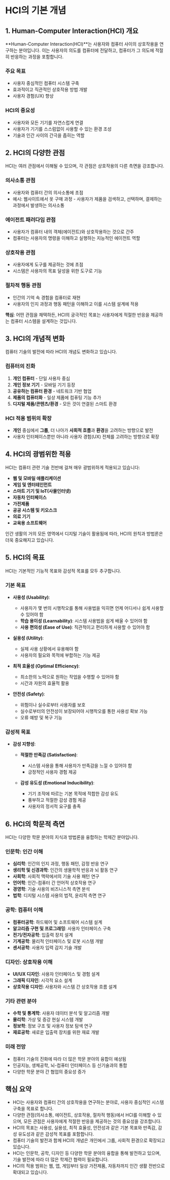 # HCI의 기본 개념

## 1. Human-Computer Interaction(HCI) 개요

**Human-Computer Interaction(HCI)**는 사용자와 컴퓨터 사이의 상호작용을 연구하는 분야입니다. 이는 사용자의 의도를 컴퓨터에 전달하고, 컴퓨터가 그 의도에 적절히 반응하는 과정을 포함합니다.

### 주요 목표
- 사용자 중심적인 컴퓨터 시스템 구축
- 효과적이고 직관적인 상호작용 방법 개발
- 사용자 경험(UX) 향상

### HCI의 중요성
- 사용자와 모든 기기를 자연스럽게 연결
- 사용자가 기기를 스스럼없이 사용할 수 있는 환경 조성
- 기술과 인간 사이의 간극을 좁히는 역할

## 2. HCI의 다양한 관점

HCI는 여러 관점에서 이해될 수 있으며, 각 관점은 상호작용의 다른 측면을 강조합니다.

### 의사소통 관점
- 사용자와 컴퓨터 간의 의사소통에 초점
- 예시: 웹사이트에서 옷 구매 과정 - 사용자가 제품을 검색하고, 선택하며, 결제하는 과정에서 발생하는 의사소통

### 에이전트 패러다임 관점
- 사용자가 컴퓨터 내의 객체(에이전트)와 상호작용하는 것으로 간주
- 컴퓨터는 사용자의 명령을 이해하고 실행하는 지능적인 에이전트 역할

### 상호작용 관점
- 사용자에게 도구를 제공하는 것에 초점
- 시스템은 사용자의 목표 달성을 위한 도구로 기능

### 절차적 행동 관점
- 인간의 기억 속 경험을 컴퓨터로 재현
- 사용자의 인지 과정과 행동 패턴을 이해하고 이를 시스템 설계에 적용

**핵심**: 어떤 관점을 채택하든, HCI의 궁극적인 목표는 사용자에게 적절한 반응을 제공하는 컴퓨터 시스템을 설계하는 것입니다.

## 3. HCI의 개념적 변화

컴퓨터 기술의 발전에 따라 HCI의 개념도 변화하고 있습니다.

### 컴퓨터의 진화
1. **개인 컴퓨터** - 단일 사용자 중심
2. **개인 정보 기기** - 모바일 기기 등장
3. **공유하는 컴퓨터 환경** - 네트워크 기반 협업
4. **제품의 컴퓨터화** - 일상 제품에 컴퓨팅 기능 추가
5. **디지털 제품/콘텐츠/환경** - 모든 것이 연결된 스마트 환경

### HCI 적용 범위의 확장
- **개인** 중심에서 **그룹**, 더 나아가 **사회적 흐름**과 **환경**을 고려하는 방향으로 발전
- 사용자 인터페이스뿐만 아니라 사용자 경험(UX) 전체를 고려하는 방향으로 확장

## 4. HCI의 광범위한 적용

HCI는 컴퓨터 관련 기술 전반에 걸쳐 매우 광범위하게 적용되고 있습니다:

- **웹 및 모바일 애플리케이션**
- **게임 및 엔터테인먼트**
- **스마트 기기 및 IoT(사물인터넷)**
- **자동차 인터페이스**
- **가전제품**
- **공공 시스템 및 키오스크**
- **의료 기기**
- **교육용 소프트웨어**

인간 생활의 거의 모든 영역에서 디지털 기술이 활용됨에 따라, HCI의 원칙과 방법론은 더욱 중요해지고 있습니다.

## 5. HCI의 목표

HCI는 기본적인 기능적 목표와 감성적 목표를 모두 추구합니다.

### 기본 목표

- **사용성 (Usability)**: 
  - 사용자가 몇 번의 시행착오를 통해 사용법을 익히면 언제 어디서나 쉽게 사용할 수 있어야 함
  - **학습 용이성 (Learnability)**: 시스템 사용법을 쉽게 배울 수 있어야 함
  - **사용 편의성 (Ease of Use)**: 직관적이고 편리하게 사용할 수 있어야 함

- **실용성 (Utility)**: 
  - 실제 사용 상황에서 유용해야 함
  - 사용자의 필요와 목적에 부합하는 기능 제공

- **최적 효율성 (Optimal Efficiency)**:
  - 최소한의 노력으로 원하는 작업을 수행할 수 있어야 함
  - 시간과 자원의 효율적 활용

- **안전성 (Safety)**: 
  - 위험이나 실수로부터 사용자를 보호
  - 실수로부터의 안전성이 보장되어야 시행착오를 통한 사용성 확보 가능
  - 오류 예방 및 복구 기능

### 감성적 목표

- **감성 지향성**:
  - **적절한 만족감 (Satisfaction)**: 
    - 시스템 사용을 통해 사용자가 만족감을 느낄 수 있어야 함
    - 긍정적인 사용자 경험 제공

  - **감성 유도성 (Emotional Inducibility)**: 
    - 기기 조작에 따르는 기본 목적에 적합한 감성 유도
    - 풍부하고 적절한 감성 경험 제공
    - 사용자의 정서적 요구를 충족

## 6. HCI의 학문적 측면

HCI는 다양한 학문 분야의 지식과 방법론을 융합하는 학제간 분야입니다.

### 인문학: 인간 이해
- **심리학**: 인간의 인지 과정, 행동 패턴, 감정 반응 연구
- **생리학 및 신경과학**: 인간의 생물학적 반응과 뇌 활동 연구
- **사회학**: 사회적 맥락에서의 기술 사용 패턴 연구
- **언어학**: 인간-컴퓨터 간 언어적 상호작용 연구
- **경영학**: 기술 사용의 비즈니스적 측면 분석
- **법학**: 디지털 시스템 사용의 법적, 윤리적 측면 연구

### 공학: 컴퓨터 이해
- **컴퓨터공학**: 하드웨어 및 소프트웨어 시스템 설계
- **알고리즘 구현 및 프로그래밍**: 사용자 인터페이스 구축
- **전기/전자공학**: 입출력 장치 설계
- **기계공학**: 물리적 인터페이스 및 로봇 시스템 개발
- **센서공학**: 사용자 입력 감지 기술 개발

### 디자인: 상호작용 이해
- **UI/UX 디자인**: 사용자 인터페이스 및 경험 설계
- **그래픽 디자인**: 시각적 요소 설계
- **상호작용 디자인**: 사용자와 시스템 간 상호작용 흐름 설계

### 기타 관련 분야
- **수학 및 통계학**: 사용자 데이터 분석 및 알고리즘 개발
- **물리학**: 가상 및 증강 현실 시스템 개발
- **정보학**: 정보 구조 및 사용자 정보 탐색 연구
- **재료공학**: 새로운 입출력 장치를 위한 재료 개발

### 미래 전망
- 컴퓨터 기술의 진화에 따라 더 많은 학문 분야의 융합이 예상됨
- 인공지능, 생체공학, 뇌-컴퓨터 인터페이스 등 신기술과의 통합
- 다양한 학문 분야 간 협업의 중요성 증가

## 핵심 요약

- HCI는 사용자와 컴퓨터 간의 상호작용을 연구하는 분야로, 사용자 중심적인 시스템 구축을 목표로 합니다.
- 다양한 관점(의사소통, 에이전트, 상호작용, 절차적 행동)에서 HCI를 이해할 수 있으며, 모든 관점은 사용자에게 적절한 반응을 제공하는 것의 중요성을 강조합니다.
- HCI의 목표는 사용성, 실용성, 최적 효율성, 안전성과 같은 기본 목표와 만족감, 감성 유도성과 같은 감성적 목표를 포함합니다.
- 컴퓨터 기술의 발전과 함께 HCI의 개념은 개인에서 그룹, 사회적 환경으로 확장되고 있습니다.
- HCI는 인문학, 공학, 디자인 등 다양한 학문 분야의 융합을 통해 발전하고 있으며, 기술 발전에 따라 더 많은 학제간 협력이 필요합니다.
- HCI의 적용 범위는 웹, 앱, 게임부터 일상 가전제품, 자동차까지 인간 생활 전반으로 확대되고 있습니다.
